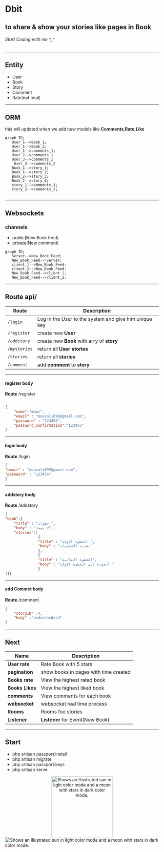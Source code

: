 # Dbit
## to share & show your stories like pages in Book
###### Start Coding with me ^_^



--------------------------------------------
 ## Entity
- User
- Book
- Story
- Comment
- Rate(not impl)
 ------------------------------------------
 ## ORM
 this will updated when we add new models like **Comments,Rate,Like**
 ```mermaid
graph TD;
    User_1-->Book_1;
    User_1-->Book_2;
    User_1-->comments_1;
    User_2-->comments_1
    User_3-->comments_1
     User_3-->comments_2
    Book_1-->story_1;
    Book_1-->story_2;
    Book_2-->story_3;
    Book_2-->story_4;
    story_1-->comments_1;
    story_2-->comments_2;
   
```
 ------------------------------------------
 ## Websockets 
  ### channels
  - public(New Book feed)
  - private(New comment)
 ```mermaid
graph TD;
    Server-->New_Book_Feed;
    New_Book_Feed-->Server;
    client_1-->New_Book_Feed;
    client_2-->New_Book_Feed;
    New_Book_Feed-->client_1;
    New_Book_Feed-->client_2;
 ```
   
-------------------------------------------
## Route api/
| **Route** | Description |
| --- | --- |
| `/login` | Log in the *User* to the system and give him unique key |
| `/register` | create new **User**  |
| `/addstory` | create new **Book** with arry of **story**  |
| `/mystories` | return all **User**  **stories**  |  
| `/stories` | return all **stories**  | 
| `/comment` | add   **comment** to **story**  | 

 ------------------------------------------
 #### register body
 **Route** /register
  
```json

{
    "name":"moaz",
    "email" : "moazali095@gmail.com",
    "password" : "123456",
    "password_confirmation":"123456"
}
```
 ------------------------------------------
#### login body
 **Route** /login
  
```json
{
"email" : "moazali095@gmail.com",
"password" : "123456"
}
```
 ------------------------------------------
#### addstory body
  **Route**  /addstory 
 
```json
{  
"book":{
    "title" : "خطوات ",
    "body" : "لا يوجد",
    "stories":[ 
               {
               "title" : "الخطوة الاولة ",
               "body" : "تحديد الاسلاسيات"
               },
               {
               "title" : "الخطوة التانية",
               "body" : "العودة الي الخطوة الاولة " 
               }
]}}
```
 ------------------------------------------
#### add **Commet** body
   **Route** /comment
 
```json
{
    "storyID" :4,
    "body" :"asdasdasdasd"
}
```
-------------------------------------------
## Next
| **Name** | Description |
| --- | --- |
| **User rate** | Rate Book with 5 stars |
| **pagination** | show books in pages with time created |
| **Books rate** | View the highest rated book  |
| **Books Likes** | View the highest liked book  |
| **comments** | View comments for each book  |
| **websocket** | websocket real time process  |
| **Rooms** | Rooms foe stories |
| **Listener** | **Listener**  for Event(New Book) |

-------------------------------------------
## Start
- php artisan passport:install
- php artisan migrate
- php artisan passport:keys
- php artisan serve

<div style="text-align:center">
<picture>
  <source media="(prefers-color-scheme: dark)" srcset="https://user-images.githubusercontent.com/25423296/163456776-7f95b81a-f1ed-45f7-b7ab-8fa810d529fa.png">
  <source media="(prefers-color-scheme: light)" srcset="https://user-images.githubusercontent.com/25423296/163456779-a8556205-d0a5-45e2-ac17-42d089e3c3f8.png">
  <img width="200" height="200"  alt="Shows an illustrated sun in light color mode and a moon with stars in dark color mode." src="https://user-images.githubusercontent.com/25423296/163456779-a8556205-d0a5-45e2-ac17-42d089e3c3f8.png">
</picture></div>
 
<picture>
  <source media="(prefers-color-scheme: dark)" srcset="https://laravelnews.imgix.net/images/laravel-featured.png?ixlib=php-3.3.1">
  <source media="(prefers-color-scheme: light)" srcset="https://laravelnews.imgix.net/images/laravel-featured.png?ixlib=php-3.3.1">
  <img   alt="Shows an illustrated sun in light color mode and a moon with stars in dark color mode." src="https://laravelnews.imgix.net/images/laravel-featured.png?ixlib=php-3.3.1">
</picture>

